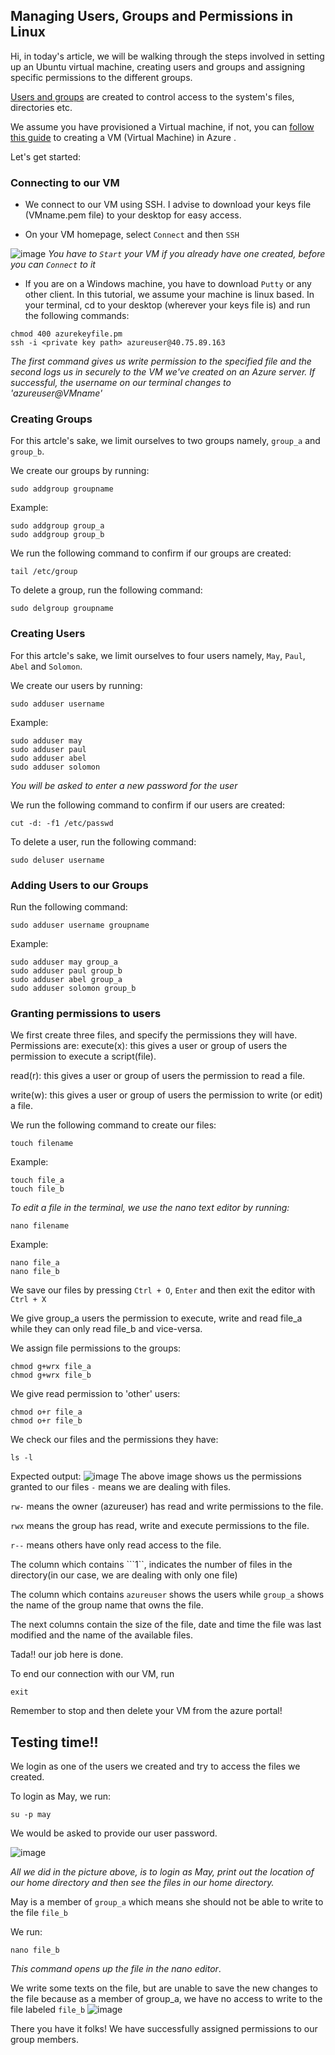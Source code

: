 ## Managing Users, Groups and Permissions in Linux

Hi, in today's article, we will be walking through the steps involved in setting up an Ubuntu virtual machine, creating users and groups and assigning specific permissions to the different groups.

[Users and groups](https://wiki.archlinux.org/index.php/users_and_groups) are created to control access to the system's files, directories etc. 

We assume you have provisioned a Virtual machine, if not, you can [follow this guide](https://docs.microsoft.com/en-us/azure/virtual-machines/linux/quick-create-portal) to creating a VM (Virtual Machine) in Azure .

Let's get started:

### Connecting to our VM
*   We connect to our VM using SSH. I advise to download your keys file (VMname.pem file) to your desktop for easy access.

*   On your VM homepage, select ```Connect``` and then ```SSH```

![image](https://user-images.githubusercontent.com/49791498/107135957-5b248000-68ff-11eb-8557-0d0d3fe8ab96.png)
*You have to ```Start``` your VM if you already have one created, before you can ```Connect``` to it*

*   If you are on a Windows machine, you have to download ```Putty``` or any other client. In this tutorial, we assume your machine is linux based. In your terminal, cd to your desktop (wherever your keys file is) and run the following commands:
```
chmod 400 azurekeyfile.pm
ssh -i <private key path> azureuser@40.75.89.163
```  
*The first command gives us write permission to the specified file and the second logs us in securely to the VM we've created on an Azure server.
If successful, the username on our terminal changes to 'azureuser@VMname'*

### Creating Groups

For this artcle's sake, we limit ourselves to two groups namely, ```group_a``` and ```group_b```.

We create our groups by running:
```
sudo addgroup groupname
```
Example:
```
sudo addgroup group_a
sudo addgroup group_b
```

We run the following command to confirm if our groups are created:
```
tail /etc/group
```

To delete a group, run the following command:
```
sudo delgroup groupname
```

### Creating Users

For this artcle's sake, we limit ourselves to four users namely, ```May```, ```Paul```, ```Abel``` and ```Solomon```.

We create our users by running:
```
sudo adduser username
```
Example:
```
sudo adduser may
sudo adduser paul
sudo adduser abel
sudo adduser solomon
```
*You will be asked to enter a new password for the user*

We run the following command to confirm if our users are created:
```
cut -d: -f1 /etc/passwd
```

To delete a user, run the following command:
```
sudo deluser username
```

### Adding Users to our Groups

Run the following command:
```
sudo adduser username groupname
```

Example:
```
sudo adduser may group_a
sudo adduser paul group_b
sudo adduser abel group_a
sudo adduser solomon group_b
```

### Granting permissions to users

We first create three files, and specify the permissions they will have.
Permissions are:
execute(x): this gives a user or group of users the permission to execute a script(file).

read(r): this gives a user or group of users the permission to read a file.

write(w): this gives a user or group of users the permission to write (or edit) a file.

We run the following command to create our files:
```
touch filename
```

Example:
```
touch file_a
touch file_b
```

*To edit a file in the terminal, we use the nano text editor by running:*
```
nano filename
```

Example:
```
nano file_a
nano file_b
```

We save our files by pressing ```Ctrl + O```, ```Enter``` and then exit the editor with ```Ctrl + X```

We give group_a users the permission to execute, write and read file_a while they can only read file_b and vice-versa.

We assign file permissions to the groups:
```
chmod g+wrx file_a
chmod g+wrx file_b
```

We give read permission to 'other' users:
```
chmod o+r file_a
chmod o+r file_b
```

We check our files and the permissions they have:
```
ls -l
```

Expected output:
![image](https://user-images.githubusercontent.com/49791498/107143218-1bc45680-6934-11eb-88e9-0f95276e17fa.png)
The above image shows us the permissions granted to our files
```-``` means we are dealing with files.

```rw-``` means the owner (azureuser) has read and write permissions to the file.

```rwx``` means the group has read, write and execute permissions to the file.

```r--``` means others have only read access to the file. 

The column which contains ```1``, indicates the number of files in the directory(in our case, we are dealing with only one file)

The column which contains ```azureuser``` shows the users while ```group_a``` shows the name of the group name that owns the file.

The next columns contain the size of the file, date and time the file was last modified and the name of the available files.

Tada!! our job here is done.

To end our connection with our VM, run
```
exit
```

Remember to stop and then delete your VM from the azure portal!

## Testing time!!
We login as one of the users we created and try to access the files we created.

To login as May, we run:
```
su -p may
```
We would be asked to provide our user password.

![image](https://user-images.githubusercontent.com/49791498/107800514-23826180-6d5f-11eb-8f50-2eee50b2793b.png)

*All we did in the picture above, is to login as May, print out the location of our home directory and then see the files in our home directory.*

May is a member of ```group_a``` which means she should not be able to write to the file ```file_b```

We run:
```
nano file_b
```
*This command opens up the file in the nano editor*.

We write some texts on the file, but are unable to save the new changes to the file because as a member of group_a, we have no access to write to the file labeled ```file_b```
![image](https://user-images.githubusercontent.com/49791498/107800946-bae7b480-6d5f-11eb-975e-32610613f015.png)

There you have it folks!
We have successfully assigned permissions to our group members.
